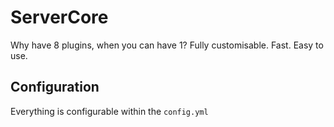 # ServerCore
Why have 8 plugins, when you can have 1? Fully customisable. Fast. Easy to use.
## Configuration
Everything is configurable within the `config.yml`
